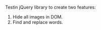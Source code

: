 Testin jQuery library to create two features:
1. Hide all images in DOM.
2. Find and replace words.
